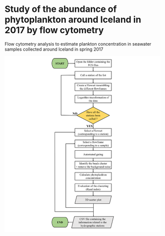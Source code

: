 Study of the abundance of phytoplankton around Iceland in 2017 by flow cytometry
===

Flow cytometry analysis to estimate plankton concentration in seawater samples collected around Iceland in spring 2017

![Original](flowchart1.png)
